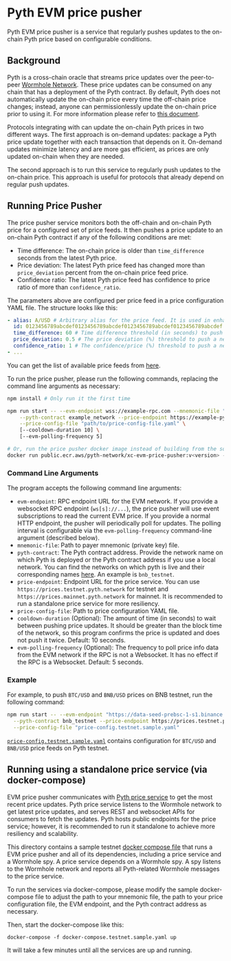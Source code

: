 # Pyth EVM price pusher

Pyth EVM price pusher is a service that regularly pushes updates to the on-chain Pyth price based on configurable conditions.

## Background

Pyth is a cross-chain oracle that streams price updates over the peer-to-peer [Wormhole Network](https://wormholenetwork.com/).
These price updates can be consumed on any chain that has a deployment of the Pyth contract.
By default, Pyth does not automatically update the on-chain price every time the off-chain price changes;
instead, anyone can permissionlessly update the on-chain price prior to using it.
For more information please refer to [this document](../pyth-evm-js/README.md#how-pyth-works-on-evm-chains).

Protocols integrating with can update the on-chain Pyth prices in two different ways.
The first approach is on-demand updates: package a Pyth price update together with each transaction that depends on it.
On-demand updates minimize latency and are more gas efficient, as prices are only updated on-chain when they are needed.

The second approach is to run this service to regularly push updates to the on-chain price.
This approach is useful for protocols that already depend on regular push updates.

## Running Price Pusher

The price pusher service monitors both the off-chain and on-chain Pyth price for a configured set of price feeds.
It then pushes a price update to an on-chain Pyth contract if any of the following conditions are met:

- Time difference: The on-chain price is older than `time_difference` seconds
  from the latest Pyth price.
- Price deviation: The latest Pyth price feed has changed more than `price_deviation` percent
  from the on-chain price feed price.
- Confidence ratio: The latest Pyth price feed has confidence to price ratio of more than
  `confidence_ratio`.

The parameters above are configured per price feed in a price configuration YAML file. The structure looks like this:

```yaml
- alias: A/USD # Arbitrary alias for the price feed. It is used in enhance logging.
  id: 0123456789abcdef0123456789abcdef0123456789abcdef0123456789abcdef # id of a price feed, a 32-byte hex string.
  time_difference: 60 # Time difference threshold (in seconds) to push a newer price feed.
  price_deviation: 0.5 # The price deviation (%) threshold to push a newer price feed.
  confidence_ratio: 1 # The confidence/price (%) threshold to push a newer price feed.
- ...
```

You can get the list of available price feeds from
[here](https://pyth.network/developers/price-feed-ids/#pyth-cross-chain-testnet).

To run the price pusher, please run the following commands, replacing the command line arguments as necessary:

```sh
npm install # Only run it the first time

npm run start -- --evm-endpoint wss://example-rpc.com --mnemonic-file "path/to/mnemonic.txt" \
    --pyth-contract example_network --price-endpoint https://example-pyth-price.com \
    --price-config-file "path/to/price-config-file.yaml" \
    [--cooldown-duration 10] \
    [--evm-polling-frequency 5]

# Or, run the price pusher docker image instead of building from the source
docker run public.ecr.aws/pyth-network/xc-evm-price-pusher:v<version> -- <above-arguments>
```

### Command Line Arguments

The program accepts the following command line arguments:

- `evm-endpoint`: RPC endpoint URL for the EVM network. If you provide a websocket RPC endpoint (`ws[s]://...`),
  the price pusher will use event subscriptions to read the current EVM price. If you provide a normal
  HTTP endpoint, the pusher will periodically poll for updates. The polling interval is configurable via
  the `evm-polling-frequency` command-line argument (described below).
- `mnemonic-file`: Path to payer mnemonic (private key) file.
- `pyth-contract`: The Pyth contract address. Provide the network name on which Pyth is deployed
  or the Pyth contract address if you use a local network.
  You can find the networks on which pyth is live and their corresponding names
  [here](../pyth-evm-js/src/index.ts#L13). An example is `bnb_testnet`.
- `price-endpoint`: Endpoint URL for the price service. You can use
  `https://prices.testnet.pyth.network` for testnet and
  `https://prices.mainnet.pyth.network` for mainnet. It is recommended
  to run a standalone price service for more resiliency.
- `price-config-file`: Path to price configuration YAML file.
- `cooldown-duration` (Optional): The amount of time (in seconds) to wait between pushing
  price updates. It should be greater than the block time of the network, so this
  program confirms the price is updated and does not push it twice. Default: 10 seconds.
- `evm-polling-frequency` (Optional): The frequency to poll price info data from the EVM network
  if the RPC is not a Websocket. It has no effect if the RPC is a Websocket.
  Default: 5 seconds.

### Example

For example, to push `BTC/USD` and `BNB/USD` prices on BNB testnet, run the following command:

```sh
npm run start -- --evm-endpoint "https://data-seed-prebsc-1-s1.binance.org:8545" --mnemonic-file "path/to/mnemonic.txt" \
  --pyth-contract bnb_testnet --price-endpoint https://prices.testnet.pyth.network \
  --price-config-file "price-config.testnet.sample.yaml"
```

[`price-config.testnet.sample.yaml`](./price-config.testnet.sample.yaml) contains configuration for `BTC/USD`
and `BNB/USD` price feeds on Pyth testnet.

## Running using a standalone price service (via docker-compose)

EVM price pusher communicates with [Pyth price service][] to get the most recent price updates. Pyth price service listens to the
Wormhole network to get latest price updates, and serves REST and websocket APIs for consumers to fetch the updates. 
Pyth hosts public endpoints for the price service; however, it is recommended to run it standalone to achieve more resiliency and
scalability.

This directory contains a sample testnet [docker compose file](./docker-compose.testnet.sample.yaml) that runs a EVM price pusher and all of its dependencies, including a price service and a Wormhole spy. A price service depends on a Wormhole spy. A spy listens to the
Wormhole network and reports all Pyth-related Wormhole messages to the price service.

To run the services via docker-compose, please modify the sample docker-compose file to adjust
the path to your mnemonic file, the path to your price configuration file, the EVM endpoint, and the Pyth contract address
as necessary.

Then, start the docker-compose like this:

```
docker-compose -f docker-compose.testnet.sample.yaml up
```

It will take a few minutes until all the services are up and running.

[pyth price service]: https://github.com/pyth-network/pyth-crosschain/tree/main/third_party/pyth/price-service

